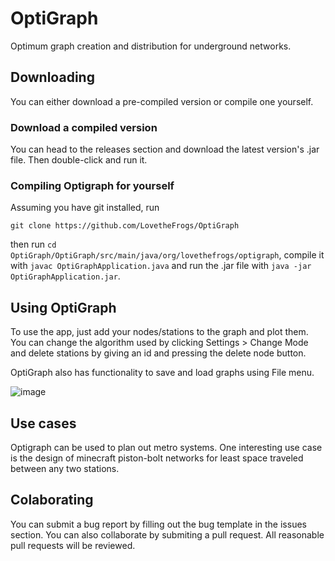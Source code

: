 # OptiGraph

Optimum graph creation and distribution for underground networks.

## Downloading

You can either download a pre-compiled version or compile one yourself.

### Download a compiled version

You can head to the releases section and download the latest version's .jar file. Then double-click and run it.

### Compiling Optigraph for yourself

Assuming you have git installed, run

```git clone https://github.com/LovetheFrogs/OptiGraph```

then run `cd OptiGraph/OptiGraph/src/main/java/org/lovethefrogs/optigraph`, compile it with `javac OptiGraphApplication.java` and run the .jar file with `java -jar OptiGraphApplication.jar`.

## Using OptiGraph

To use the app, just add your nodes/stations to the graph and plot them. You can change the algorithm used by clicking Settings > Change Mode and delete stations by giving an id and pressing the delete node button.

OptiGraph also has functionality to save and load graphs using File menu.

![image](https://github.com/LovetheFrogs/OptiGraph/assets/102818341/f8070dcf-9f5b-442d-ac37-10b012a070e7)

## Use cases

Optigraph can be used to plan out metro systems. One interesting use case is the design of minecraft piston-bolt networks for least space traveled between any two stations.

## Colaborating

You can submit a bug report by filling out the bug template in the issues section. You can also collaborate by submiting a pull request. All reasonable pull requests will be reviewed.


